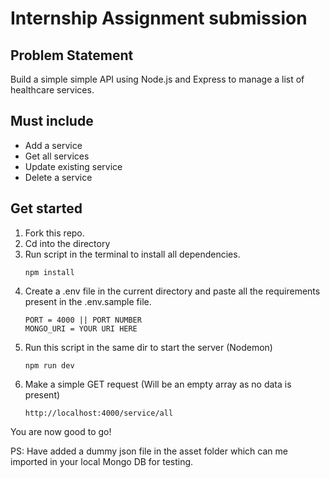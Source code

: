 # Internship Assignment submission

## Problem Statement 
Build a simple simple API using Node.js and Express to manage a list of healthcare services.

## Must include
*  Add a service
*  Get all services
*  Update existing service
*  Delete a service

## Get started 
1) Fork this repo.
2) Cd into the directory
3) Run script in the terminal to install all dependencies.
    ```
    npm install
    ```
4) Create a .env file in the current directory and paste all the requirements present in the .env.sample file.
   ```
   PORT = 4000 || PORT NUMBER 
   MONGO_URI = YOUR URI HERE
   ```
5) Run this script in the same dir to start the server (Nodemon)
    ```
    npm run dev
    ```
6) Make a simple GET request (Will be an empty array as no data is present)
   ```
   http://localhost:4000/service/all
   ```

You are now good to go!
   
PS: Have added a dummy json file in the asset folder which can me imported in your local Mongo DB for testing.